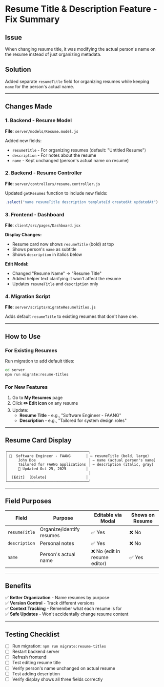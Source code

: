 # Resume Title & Description Feature - Fix Summary

## Issue
When changing resume title, it was modifying the actual person's name on the resume instead of just organizing metadata.

## Solution
Added separate `resumeTitle` field for organizing resumes while keeping `name` for the person's actual name.

---

## Changes Made

### 1. Backend - Resume Model
**File**: `server/models/Resume.model.js`

Added new fields:
- `resumeTitle` - For organizing resumes (default: "Untitled Resume")
- `description` - For notes about the resume
- `name` - Kept unchanged (person's actual name on resume)

### 2. Backend - Resume Controller
**File**: `server/controllers/resume.controller.js`

Updated `getResumes` function to include new fields:
```javascript
.select("name resumeTitle description templateId createdAt updatedAt")
```

### 3. Frontend - Dashboard
**File**: `client/src/pages/Dashboard.jsx`

**Display Changes:**
- Resume card now shows `resumeTitle` (bold) at top
- Shows person's `name` as subtitle
- Shows `description` in italics below

**Edit Modal:**
- Changed "Resume Name" → "Resume Title"
- Added helper text clarifying it won't affect the resume
- Updates `resumeTitle` and `description` only

### 4. Migration Script
**File**: `server/scripts/migrateResumeTitles.js`

Adds default `resumeTitle` to existing resumes that don't have one.

---

## How to Use

### For Existing Resumes
Run migration to add default titles:
```bash
cd server
npm run migrate:resume-titles
```

### For New Features
1. Go to **My Resumes** page
2. Click **✏️ Edit icon** on any resume
3. Update:
   - **Resume Title** - e.g., "Software Engineer - FAANG"
   - **Description** - e.g., "Tailored for system design roles"

---

## Resume Card Display

```
┌─────────────────────────────────────┐
│ 📄  Software Engineer - FAANG       │ ← resumeTitle (bold, large)
│     John Doe                        │ ← name (actual person's name)
│     Tailored for FAANG applications │ ← description (italic, gray)
│     📅 Updated Oct 25, 2025         │
│                                     │
│  [Edit]  [Delete]                  │
└─────────────────────────────────────┘
```

---

## Field Purposes

| Field | Purpose | Editable via Modal | Shows on Resume |
|-------|---------|-------------------|-----------------|
| `resumeTitle` | Organize/identify resumes | ✅ Yes | ❌ No |
| `description` | Personal notes | ✅ Yes | ❌ No |
| `name` | Person's actual name | ❌ No (edit in resume editor) | ✅ Yes |

---

## Benefits

✅ **Better Organization** - Name resumes by purpose  
✅ **Version Control** - Track different versions  
✅ **Context Tracking** - Remember what each resume is for  
✅ **Safe Updates** - Won't accidentally change resume content  

---

## Testing Checklist

- [ ] Run migration: `npm run migrate:resume-titles`
- [ ] Restart backend server
- [ ] Refresh frontend
- [ ] Test editing resume title
- [ ] Verify person's name unchanged on actual resume
- [ ] Test adding description
- [ ] Verify display shows all three fields correctly
